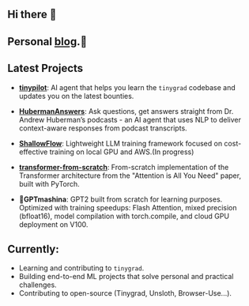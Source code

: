## Hi there 👋

## Personal [blog](https://ninoristeski.github.io/).📓

## Latest Projects

- **[tinypilot](https://github.com/ninoristeski/tinypilot)**: AI agent that helps you learn the `tinygrad` codebase and updates you on the latest bounties.
- **[HubermanAnswers](https://github.com/ninoristeski/HubermanAnswers)**: Ask questions, get answers straight from Dr. Andrew Huberman’s podcasts - an AI agent that uses NLP to deliver context-aware responses from podcast transcripts.  

- **[ShallowFlow](https://github.com/ninoristeski/ShallowFlow)**: Lightweight LLM training framework focused on cost-effective training on local GPU and AWS.(In progress)

- **[transformer-from-scratch](https://github.com/ninoristeski/transformer-from-scratch)**: From-scratch implementation of the Transformer architecture from the "Attention is All You Need" paper, built with PyTorch.

- **🦾GPTmashina**: GPT2 built from scratch for learning purposes. Optimized with training speedups: Flash Attention, mixed precision (bfloat16), model compilation with torch.compile, and cloud GPU deployment on V100.
 

## Currently:
- Learning and contributing to `tinygrad`.
- Building end-to-end ML projects that solve personal and practical challenges.
- Contributing to open-source (Tinygrad, Unsloth, Browser-Use...).



